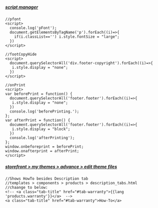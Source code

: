 ##### [script manager](https://recorder-sandbox.mybigcommerce.com/manage/script-manager)  

  ```
  //pfont
  <script>
    console.log('pFont');
    document.getElementsByTagName('p').forEach((i)=>{
      if(i.classList=='') i.style.fontSize = "large";
    })
  </script>

  //footCopyHide
  <script>
    document.querySelectorAll('div.footer-copyright').forEach((i)=>{
     i.style.display = "none"; 
    })
  </script>

  //onPrint
 <script>
  var beforePrint = function() {
    document.querySelectorAll('footer.footer').forEach((i)=>{
     i.style.display = "none"; 
    })
    console.log('beforePrinting.');
  };
  var afterPrint = function() {
    document.querySelectorAll('footer.footer').forEach((i)=>{
     i.style.display = "block"; 
    })    
    console.log('afterPrinting');
  };    
  window.onbeforeprint = beforePrint;
  window.onafterprint = afterPrint;
  </script>
  ```
  ##### [storefront > my themes > advance > edit theme files](https://recorder-sandbox.mybigcommerce.com/manage/storefront-manager/my-themes)  
  ```
  //Shows HowTo besides Description tab
  //templates > components > products > description_tabs.html
  //chaange to below:
  <!-- <a class="tab-title" href="#tab-warranty">{{lang 'products.warranty'}}</a>  -->
  <a class="tab-title" href="#tab-warranty">How-To</a>

  ```  

<!--
  ups 1ZR095E40400831514 may25,may27,may29,may30 mitor 
      crown.ph   
      kalmcosmetics.ph
      negosyonow.com
      tatsunoparts.com
      thepinkshoppe.com
      thingsremembered.com.ph
      toykingdom.ph

      iprints.ph  
      downtoearth.ph    
      aquasphereswim.com.ph  
      sakura.ph  
      eazyfashion.com  
      luckydollstore.com  
      danah.ph  

      **sg**
      babyorganix.com.sg    
      store.brewerkz.com   
      bonumlife.com.sg     
      beadsandnails.com    
      buybbcream.com    
      bscoffee.net    
      craftbeer.sg    
      cheeseshop.sg    
      creamhaus.sg    
      creativeideas.com.sg 
      naturaworks.com   
      kiancontract.com.sg 
      tank.com.sg     
      nordicexposure.com.sg 
      thelittlemarket.sg    
      thelearningtee.com    
      thejerseyshop.sg     
      thecostumebase.com    
      tmart.com.sg    
      trinketcove.com
-->

